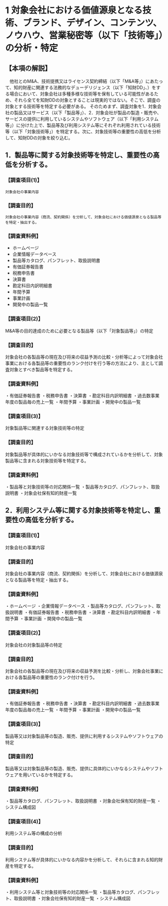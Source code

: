 # 1 対象会社における価値源泉となる技術、ブランド、デザイン、コンテンツ、ノウハウ、営業秘密等（以下「技術等」）の分析・特定

## 【本項の解説】
　他社とのM&A、技術提携又はライセンス契約締結（以下「M&A等」）にあたって、知的財産に関連する法務的なデューデリジェンス（以下「知財DD」、）をする場合において、対象会社は多種多様な技術等を保有している可能性があるため、それら全てを知財DDの対象とすることは現実的ではない。そこで、調査の対象とする技術等を特定する必要がある。
そのためまず、調査対象を1．対象会社の製品又はサービス（以下「製品等」）、2．対象会社が製品の製造・販売や、サービスの提供に利用しているシステムやソフトウェア（以下「利用システム等」）に分けた上で、製品等及び利用システム等にそれぞれ利用されている技術等（以下「対象技術等」）を特定する。次に、対象技術等の重要性の高低を分析して、知財DDの対象を絞り込む。

## 1．製品等に関する対象技術等を特定し、重要性の高低を分析する。

### 【調査項目(1)】
	対象会社の事業内容
### 【調査目的】
	対象会社の事業内容（商流、契約関係）を分析して、対象会社における価値源泉となる製品等を特定・抽出する。
### 【調査資料例】
* ホームページ
* 企業情報データベース
* 製品等カタログ、パンフレット、取扱説明書
* 有価証券報告書
* 税務申告書
* 決算書
* 勘定科目内訳明細書
* 年間予算
* 事業計画
* 開発中の製品一覧


### 【調査項目(2)】
M&A等の目的達成のために必要となる製品等（以下「対象製品等」）の特定
### 【調査目的】
対象会社の各製品等の現在及び将来の収益予測の比較・分析等によって対象会社事業における各製品等の重要性のランク付けを行う等の方法により、主として調査対象とすべき製品等を特定する。
### 【調査資料例】
・有価証券報告書
・税務申告書
・決算書
・勘定科目内訳明細書
・過去数事業年度の製品毎の売上一覧
・年間予算
・事業計画
・開発中の製品一覧


### 【調査項目(3)】
対象製品等に関連する対象技術等の特定
### 【調査目的】
対象製品等が具体的にいかなる対象技術等で構成されているかを分析して、対象製品等に含まれる対象技術等を特定する。
### 【調査資料例】
・製品等と対象技術等の対応関係一覧
・製品等カタログ、パンフレット、取扱説明書
・対象会社保有知的財産一覧

## 2．利用システム等に関する対象技術等を特定し、重要性の高低を分析する。

### 【調査項目(1)】
対象会社の事業内容
### 【調査目的】
対象会社の事業内容（商流、契約関係）を分析して、対象会社における価値源泉となる製品等を特定・抽出する。
### 【調査資料例】
・ホームページ
・企業情報データベース
・製品等カタログ、パンフレット、取扱説明書
・有価証券報告書
・税務申告書
・決算書
・勘定科目内訳明細書
・年間予算
・事業計画
・開発中の製品一覧


### 【調査項目(2)】
対象会社の対象製品等の特定
### 【調査目的】
対象会社の各製品等の現在及び将来の収益予測を比較・分析し、対象会社事業における各製品等の重要性のランク付けを行う。
### 【調査資料例】
・有価証券報告書
・税務申告書
・決算書
・勘定科目内訳明細書
・過去数事業年度の製品毎の売上一覧
・年間予算
・事業計画
・開発中の製品一覧


### 【調査項目(3)】
製品等又は対象製品等の製造、販売、提供に利用するシステムやソフトウェアの特定
### 【調査目的】
製品等又は対象製品等の製造、販売、提供に具体的にいかなるシステムやソフトウェアを用いているかを特定する。
### 【調査資料例】
・製品等カタログ、パンフレット、取扱説明書
・対象会社保有知的財産一覧
・システム構成図

### 【調査項目(4)】
利用システム等の構成の分析
### 【調査目的】
利用システム等が具体的にいかなる内容かを分析して、それらに含まれる知的財産を特定する。
### 【調査資料例】
・利用システム等と対象技術等の対応関係一覧
・製品等カタログ、パンフレット、取扱説明書
・対象会社保有知的財産一覧
・システム構成図
